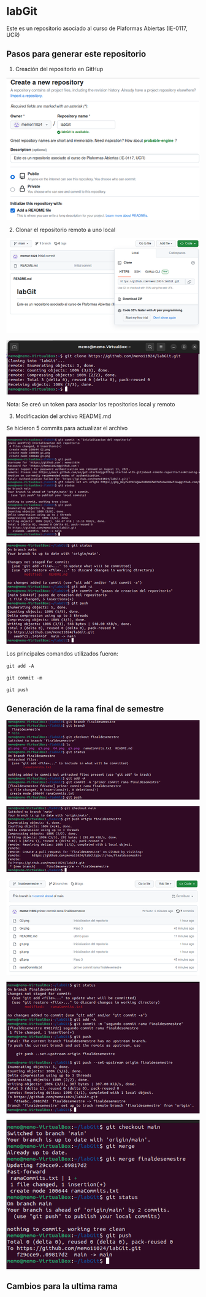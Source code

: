 # labGit
Este es un repositorio asociado al curso de Plaformas Abiertas (IE-0117, UCR)


## Pasos para generar este repositorio 

1. Creación del repositorio en GitHup

![](g1.png)

2. Clonar el repositorio remoto a uno local 

![](G2.png)

![](g3.png)

Nota: Se creó un token para asociar los repositorios local y remoto 

3. Modificación del archivo README.md

Se hicieron 5 commits para actualizar el archivo  

![](G4.png)

![](g5.png)

Los principales comandos utilizados fueron:

`git add -A`

`git commit -m`

`git push`

## Generación de la rama final de semestre   

![](R1.png)

![](R2.png)

![](R3.png)

![](R4.png)

![](R5.png)

## Cambios para la ultima rama 
